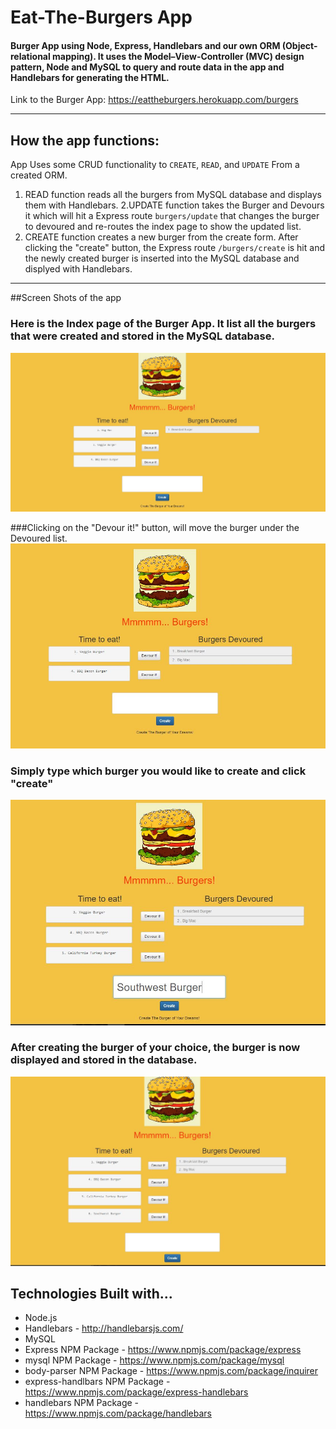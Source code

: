 # Eat-The-Burgers App

#### Burger App using Node, Express, Handlebars and our own ORM (Object-relational mapping). It uses the Model–View-Controller (MVC) design pattern, Node and MySQL to query and route data in the app and Handlebars for generating the HTML. 

Link to the Burger App: https://eattheburgers.herokuapp.com/burgers

***

## How the app functions:
  App Uses some CRUD functionality to `CREATE`, `READ`, and `UPDATE` From a created ORM. 

  1. READ function reads all the burgers from MySQL database and displays them with Handlebars.
  2.UPDATE function takes the Burger and Devours it which will hit a Express route `burgers/update` that changes the burger to devoured and re-routes the index page to show the updated list.
  3. CREATE function creates a new burger from the create form. After clicking the "create" button, the Express route `/burgers/create` is hit and the newly created burger is inserted into the MySQL database and displyed with Handlebars. 



***
##Screen Shots of the app

### Here is the Index page of the Burger App. It list all the burgers that were created and stored in the MySQL database.
![Burgers](public/assets/images/ScreenShots/index.JPG)

###Clicking on the "Devour it!" button, will move the burger under the Devoured list. 
![BigMac](public/assets/images/ScreenShots/BigMacDevoured.JPG)

### Simply type which burger you would like to create and click "create"
![South](public/assets/images/ScreenShots/SouthwestBurger1.JPG)

### After creating the burger of your choice, the burger is now displayed and stored in the database.
![SouthWest](public/assets/images/ScreenShots/SouthwestBurger2.JPG)

## Technologies Built with...
- Node.js
- Handlebars - http://handlebarsjs.com/
- MySQL
- Express NPM Package - https://www.npmjs.com/package/express
- mysql NPM Package - https://www.npmjs.com/package/mysql
- body-parser NPM Package - https://www.npmjs.com/package/inquirer
- express-handlbars NPM Package - https://www.npmjs.com/package/express-handlebars
- handlebars NPM Package - https://www.npmjs.com/package/handlebars
